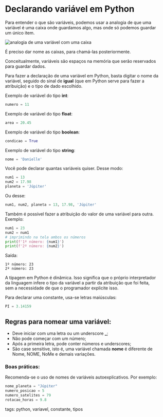 # Declarando variável em Python

Para entender o que são variáveis, podemos usar a analogia de que uma variável é uma caixa onde guardamos algo, mas onde só podemos guardar um único item.

![analogia de uma variável com uma caixa](.img/variable.png)

É preciso dar nome as caixas, para chamá-las posteriormente.

Conceitualmente, variáveis são espaços na memória que serão reservados para guardar dados.

Para fazer a declaração de uma variável em Python, basta digitar o nome da variável, seguido do sinal de **igual** (que em Python serve para fazer a atribuição) e o tipo de dado escolhido.

Exemplo de variável do tipo **int**:

```py
numero = 11
```

Exemplo de variável do tipo **float**:

```py
area = 20.45
```

Exemplo de variável do tipo **boolean**:

```py
condicao = True
```

Exemplo de variável do tipo **string**:

```py
nome = 'Danielle'
```

Você pode declarar quantas variáveis quiser. Desse modo:

```py
num1 = 13
num2 = 17.98
planeta = 'Júpiter'
```

Ou desse:

```py
num1, num2, planeta = 13, 17.98, 'Júpiter'
```

Também é possível fazer a atribuição do valor de uma variável para outra. Exemplo:

```py
num1 = 23
num2 = num1
# imprimindo na tela ambos os números
print(f'1º número: {num1}')
print(f'2º número: {num2}')
```

Saída:

```
1º número: 23
2º número: 23
```

A tipagem em Python é dinâmica. Isso significa que o próprio interpretador da linguagem infere o tipo da variável a partir da atribuição que foi feita, sem a necessidade de que o programador explicite isso.

Para declarar uma constante, usa-se letras maiúsculas:

```py
PI = 3.14159
```

## Regras para nomear uma variável:

- Deve iniciar com uma letra ou um underscore **_**;
- Não pode começar com um número;
- Após a primeira letra, pode conter números e underscores;
- São case sensitive, isto é, uma variável chamada **nome** é diferente de Nome, NOME, NoMe e demais variações.

### Boas práticas:

Recomenda-se o uso de nomes de variáveis autoexplicativos. Por exemplo:

```py
nome_planeta = "Júpiter"
numero_posicao = 5
numero_satelites = 79
rotacao_horas = 9.8
```

tags: python, variavel, constante, tipos
